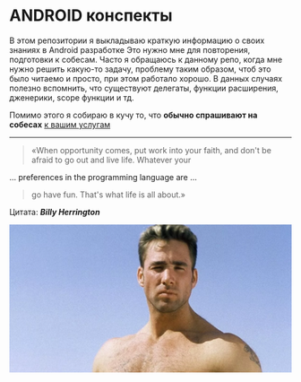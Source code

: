 # ANDROID конспекты 

В этом репозитории я выкладываю краткую информацию о своих знаниях в Android разработке
Это нужно мне для повторения, подготовки к собесам. Часто я обращаюсь к данному репо, когда мне нужно решить какую-то задачу, проблему таким образом, чтоб это было читаемо и просто, при этом работало хорошо. В данных случаях полезно вспомнить, что существуют делегаты, функции расширения, дженерики, scope функции и тд.

Помимо этого я собираю в кучу то, что **обычно спрашивают на собесах**
[к вашим услугам](/interviewQuestions/ToLearn.md)

---

> «When opportunity comes, put work into your faith, and don't be afraid to go out and live life.
> Whatever your 

... preferences in the programming language are ...

>  go have fun. That's what life is all about.» 

Цитата: ***Billy Herrington***

![Не грустите, что он ушел, радуйтесь, что он был](/best_idol_ever.png)